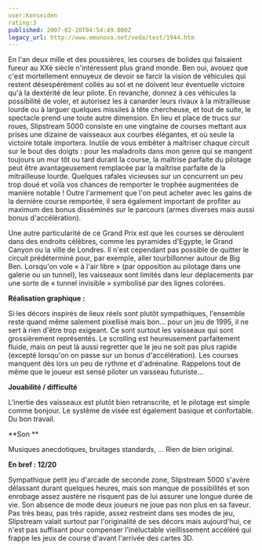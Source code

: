 ```yaml
---
user:Kenseiden
rating:3
published: 2007-02-10T04:54:49.000Z
legacy_url: http://www.emunova.net/veda/test/1944.htm
---
```

En l'an deux mille et des poussières, les courses de bolides qui faisaient fureur au XXè siècle n'intéressent plus grand monde. Ben oui, avouez que c'est mortellement ennuyeux de devoir se farcir la vision de véhicules qui restent désespérément collés au sol et ne doivent leur éventuelle victoire qu'à la dextérité de leur pilote. En revanche, donnez à ces véhicules la possibilité de voler, et autorisez les à canarder leurs rivaux à la mitrailleuse lourde ou à larguer quelques missiles à tête chercheuse, et tout de suite, le spectacle prend une toute autre dimension. En lieu et place de trucs sur roues, Slipstream 5000 consiste en une vingtaine de courses mettant aux prises une dizaine de vaisseaux aux courbes élégantes, et où seule la victoire totale importera. Inutile de vous embêter à maîtriser chaque circuit sur le bout des doigts : pour les maladroits dans mon genre qui se mangent toujours un mur tôt ou tard durant la course, la maîtrise parfaite du pilotage peut être avantageusement remplacée par la maîtrise parfaite de la mitrailleuse lourde. Quelques rafales vicieuses sur un concurrent un peu trop doué et voilà vos chances de remporter le trophée augmentées de manière notable ! Outre l'armement que l'on peut acheter avec les gains de la dernière course remportée, il sera également important de profiter au maximum des bonus disséminés sur le parcours (armes diverses mais aussi bonus d'accélération).  

  

Une autre particularité de ce Grand Prix est que les courses se déroulent dans des endroits célèbres, comme les pyramides d'Egypte, le Grand Canyon ou la ville de Londres. Il n'est cependant pas possible de quitter le circuit prédéterminé pour, par exemple, aller tourbillonner autour de Big Ben. Lorsqu'on vole « à l'air libre » (par opposition au pilotage dans une galerie ou un tunnel), les vaisseaux sont limités dans leur déplacements par une sorte de « tunnel invisible » symbolisé par des lignes colorées.  

  

**Réalisation graphique :**  

Si les décors inspirés de lieux réels sont plutôt sympathiques, l'ensemble reste quand même salement pixellisé mais bon... pour un jeu de 1995, il ne sert à rien d'être trop exigeant. Ce sont surtout les vaisseaux qui sont grossièrement représentés. Le scrolling est heureusement parfaitement fluide, mais on peut là aussi regretter que le jeu ne soit pas plus rapide (excepté lorsqu'on on passe sur un bonus d'accélération). Les courses manquent dès lors un peu de rythme et d'adrénaline. Rappelons tout de même que le joueur est sensé piloter un vaisseau futuriste...  

  

**Jouabilité / difficulté**  

L'inertie des vaisseaux est plutôt bien retranscrite, et le pilotage est simple comme bonjour. Le système de visée est également basique et confortable. Du bon travail.  

  

**Son **  

Musiques anecdotiques, bruitages standards, ... Rien de bien original.  

  

**En bref : 12/20**  

Sympathique petit jeu d'arcade de seconde zone, Slipstream 5000 s'avère délassant durant quelques heures, mais son manque de possibilités et son enrobage assez austère ne risquent pas de lui assurer une longue durée de vie. Son absence de mode deux joueurs ne joue pas non plus en sa faveur. Pas très beau, pas très rapide, assez restreint dans ses modes de jeu, Slipstream valait surtout par l'originalité de ses décors mais aujourd'hui, ce n'est pas suffisant pour compenser l'inéluctable vieillissement accéléré qui frappe les jeux de course d'avant l'arrivée des cartes 3D.